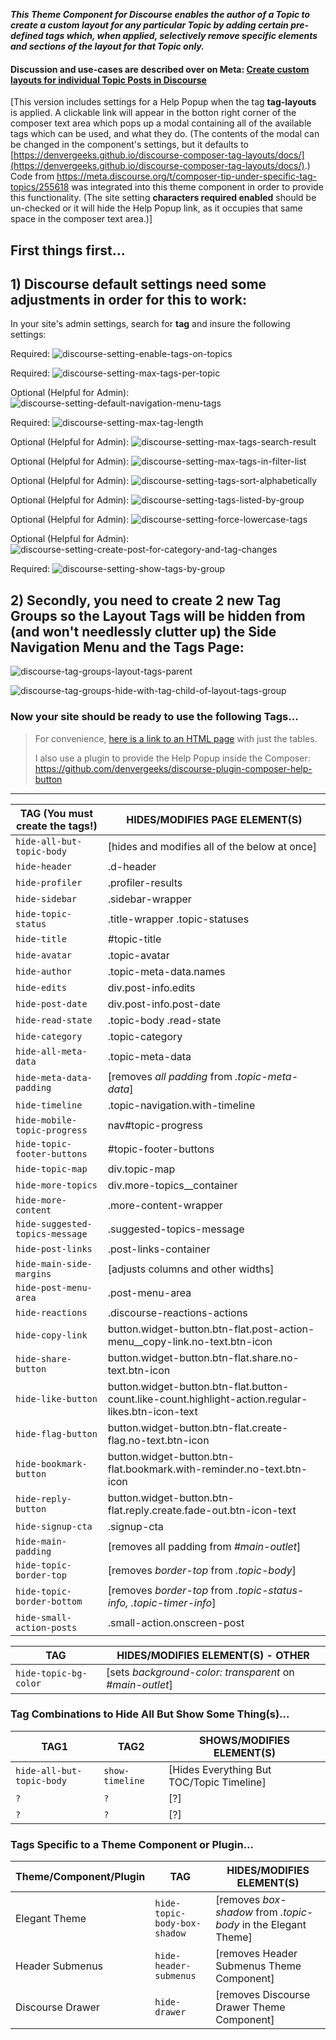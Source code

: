 _**This Theme Component for Discourse enables the author of a Topic to create a custom layout for any particular Topic by adding certain pre-defined tags which, when applied, selectively remove specific elements and sections of the layout for that Topic only.**_

#### Discussion and use-cases are described over on Meta:  [Create custom layouts for individual Topic Posts in Discourse](https://meta.discourse.org/t/page-publishing/151971/145)

[This version includes settings for a Help Popup when the tag **tag-layouts** is applied. A clickable link will appear in the botton right corner of the composer text area which pops up a modal containing all of the available tags which can be used, and what they do. (The contents of the modal can be changed in the component's settings, but it defaults to [https://denvergeeks.github.io/discourse-composer-tag-layouts/docs/](https://denvergeeks.github.io/discourse-composer-tag-layouts/docs/).) Code from https://meta.discourse.org/t/composer-tip-under-specific-tag-topics/255618 was integrated into this theme component in order to provide this functionality. (The site setting **characters required enabled** should be un-checked or it will hide the Help Popup link, as it occupies that same space in the composer text area.)]

## First things first...

## 1) Discourse default settings need some adjustments in order for this to work:

In your site's admin settings, search for **tag** and insure the following settings:

Required: ![discourse-setting-enable-tags-on-topics](https://github.com/denvergeeks/discourse-composer-tag-layouts/assets/322529/16ac3d42-da04-4ea9-a497-742083100842)

Required: ![discourse-setting-max-tags-per-topic](https://github.com/denvergeeks/discourse-composer-tag-layouts/assets/322529/d31eee90-1233-4925-b2b2-90fe6e4bde19)

Optional (Helpful for Admin): ![discourse-setting-default-navigation-menu-tags](https://github.com/denvergeeks/discourse-composer-tag-layouts/assets/322529/ac3f44f0-6fb0-4bb5-b450-fca4f57e5248)

Required: ![discourse-setting-max-tag-length](https://github.com/denvergeeks/discourse-composer-tag-layouts/assets/322529/e21170dd-ebe7-4753-878a-1556bb9216ff)

Optional (Helpful for Admin): ![discourse-setting-max-tags-search-result](https://github.com/denvergeeks/discourse-composer-tag-layouts/assets/322529/aca6afcd-61a1-46c2-b6c2-28e56b05d422)

Optional (Helpful for Admin): ![discourse-setting-max-tags-in-filter-list](https://github.com/denvergeeks/discourse-composer-tag-layouts/assets/322529/d88cead1-3152-4eec-a70a-083afa190f1a)

Optional (Helpful for Admin): ![discourse-setting-tags-sort-alphabetically](https://github.com/denvergeeks/discourse-composer-tag-layouts/assets/322529/3c1fccdf-5e4a-4cd3-a15e-adcb4f6ce73a)

Optional (Helpful for Admin): ![discourse-setting-tags-listed-by-group](https://github.com/denvergeeks/discourse-composer-tag-layouts/assets/322529/061356ad-658f-45b5-b0ef-21b29d1ab7ad)

Optional (Helpful for Admin): ![discourse-setting-force-lowercase-tags](https://github.com/denvergeeks/discourse-composer-tag-layouts/assets/322529/c11b61a9-5ae8-45a3-a81e-1eb0edf9272c)

Optional (Helpful for Admin): ![discourse-setting-create-post-for-category-and-tag-changes](https://github.com/denvergeeks/discourse-composer-tag-layouts/assets/322529/695b3cf2-e8ad-4e7a-ad91-3607781503e0)

Required: ![discourse-setting-show-tags-by-group](https://github.com/denvergeeks/discourse-composer-tag-layouts/assets/322529/36979349-4a20-439e-85fc-bd977927b61c)

## 2) Secondly, you need to create 2 new Tag Groups so the Layout Tags will be hidden from (and won't needlessly clutter up) the Side Navigation Menu and the Tags Page:

![discourse-tag-groups-layout-tags-parent](https://github.com/denvergeeks/discourse-composer-tag-layouts/assets/322529/63de082a-24e7-4b17-8b93-a3aaff0fa7f7)

![discourse-tag-groups-hide-with-tag-child-of-layout-tags-group](https://github.com/denvergeeks/discourse-composer-tag-layouts/assets/322529/1f2e0946-aacf-4a71-8cac-ac7696fe0575)

### Now your site should be ready to use the following Tags...

> For convenience, [here is a link to an HTML page](https://denvergeeks.github.io/discourse-composer-tag-layouts/docs/) with just the tables.
> 
>
> I also use a plugin to provide the Help Popup inside the Composer:  https://github.com/denvergeeks/discourse-plugin-composer-help-button
---

| TAG (You must create the tags!) | HIDES/MODIFIES PAGE ELEMENT(S) |
| ------------- | ------------- |
| `hide-all-but-topic-body`  | [hides and modifies all of the below at once]  |
| `hide-header`  | .d-header  |
| `hide-profiler`  | .profiler-results  |
| `hide-sidebar`  | .sidebar-wrapper  |
| `hide-topic-status`  | .title-wrapper .topic-statuses  |
| `hide-title`  | #topic-title  |
| `hide-avatar`  | .topic-avatar  |
| `hide-author`  | .topic-meta-data.names  |
| `hide-edits`  | div.post-info.edits  |
| `hide-post-date`  | div.post-info.post-date  |
| `hide-read-state`  | .topic-body .read-state  |
| `hide-category`  | .topic-category  |
| `hide-all-meta-data`  | .topic-meta-data  |
| `hide-meta-data-padding`  | [removes _all padding_ from _.topic-meta-data_]  |
| `hide-timeline`  | .topic-navigation.with-timeline  |
| `hide-mobile-topic-progress`  | nav#topic-progress  |
| `hide-topic-footer-buttons`  | #topic-footer-buttons  |
| `hide-topic-map`  | div.topic-map  |
| `hide-more-topics`  | div.more-topics__container  |
| `hide-more-content`  | .more-content-wrapper  |
| `hide-suggested-topics-message`  | .suggested-topics-message  |
| `hide-post-links`  | .post-links-container  |
| `hide-main-side-margins`  | [adjusts columns and other widths]  |
| `hide-post-menu-area`  | .post-menu-area  |
| `hide-reactions`  | .discourse-reactions-actions  |
| `hide-copy-link`  | button.widget-button.btn-flat.post-action-menu__copy-link.no-text.btn-icon  |
| `hide-share-button`  | button.widget-button.btn-flat.share.no-text.btn-icon  |
| `hide-like-button`  | button.widget-button.btn-flat.button-count.like-count.highlight-action.regular-likes.btn-icon-text  |
| `hide-flag-button`  | button.widget-button.btn-flat.create-flag.no-text.btn-icon  |
| `hide-bookmark-button`  | button.widget-button.btn-flat.bookmark.with-reminder.no-text.btn-icon  |
| `hide-reply-button`  | button.widget-button.btn-flat.reply.create.fade-out.btn-icon-text  |
| `hide-signup-cta`  | .signup-cta  |
| `hide-main-padding`  | [removes all padding from _#main-outlet_]  |
| `hide-topic-border-top`  | [removes _border-top_ from _.topic-body_]  |
| `hide-topic-border-bottom`  | [removes _border-top_ from _.topic-status-info, .topic-timer-info_]  |
| `hide-small-action-posts`  | .small-action.onscreen-post  |

| TAG  | HIDES/MODIFIES ELEMENT(S) - OTHER |
| ------------- | ------------- |
| `hide-topic-bg-color`  | [sets _background-color: transparent_ on _#main-outlet_]  |

### Tag Combinations to Hide All But Show Some Thing(s)...

| TAG1 | TAG2  | SHOWS/MODIFIES ELEMENT(S) |
| ------------- | ------------- | ------------- |
| `hide-all-but-topic-body` | `show-timeline` | [Hides Everything But TOC/Topic Timeline] |
| `?` | `?` | [?] |
| `?` | `?` | [?] |

### Tags Specific to a Theme Component or Plugin...

| Theme/Component/Plugin | TAG                          | HIDES/MODIFIES ELEMENT(S)                                       |
| ---------------------- | ---------------------------- | --------------------------------------------------------------- |
| Elegant Theme          | `hide-topic-body-box-shadow` | [removes _box-shadow_ from _.topic-body_ in the Elegant Theme] |
| Header Submenus        | `hide-header-submenus`       | [removes Header Submenus Theme Component]                      |
| Discourse Drawer       | `hide-drawer`                | [removes Discourse Drawer Theme Component]                     |

